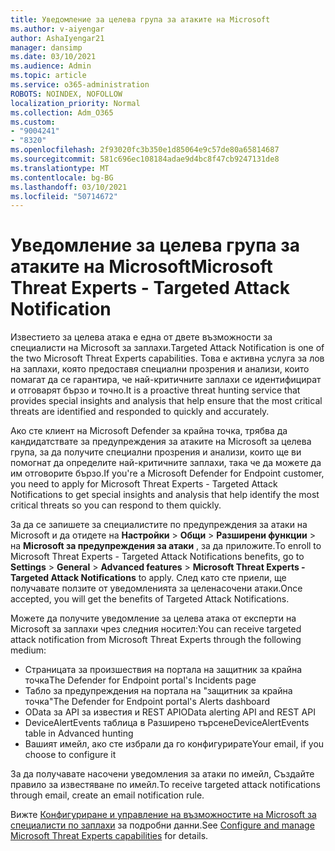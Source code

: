 ```yaml
---
title: Уведомление за целева група за атаките на Microsoft
ms.author: v-aiyengar
author: AshaIyengar21
manager: dansimp
ms.date: 03/10/2021
ms.audience: Admin
ms.topic: article
ms.service: o365-administration
ROBOTS: NOINDEX, NOFOLLOW
localization_priority: Normal
ms.collection: Adm_O365
ms.custom:
- "9004241"
- "8320"
ms.openlocfilehash: 2f93020fc3b350e1d85064e9c57de80a65814687
ms.sourcegitcommit: 581c696ec108184adae9d4bc8f47cb9247131de8
ms.translationtype: MT
ms.contentlocale: bg-BG
ms.lasthandoff: 03/10/2021
ms.locfileid: "50714672"
---
```

# <a name="microsoft-threat-experts---targeted-attack-notification"></a><span data-ttu-id="e0c34-102">Уведомление за целева група за атаките на Microsoft</span><span class="sxs-lookup"><span data-stu-id="e0c34-102">Microsoft Threat Experts - Targeted Attack Notification</span></span>

<span data-ttu-id="e0c34-103">Известието за целева атака е една от двете възможности за специалисти на Microsoft за заплахи.</span><span class="sxs-lookup"><span data-stu-id="e0c34-103">Targeted Attack Notification is one of the two Microsoft Threat Experts capabilities.</span></span> <span data-ttu-id="e0c34-104">Това е активна услуга за лов на заплахи, която предоставя специални прозрения и анализи, които помагат да се гарантира, че най-критичните заплахи се идентифицират и отговарят бързо и точно.</span><span class="sxs-lookup"><span data-stu-id="e0c34-104">It is a proactive threat hunting service that provides special insights and analysis that help ensure that the most critical threats are identified and responded to quickly and accurately.</span></span>

<span data-ttu-id="e0c34-105">Ако сте клиент на Microsoft Defender за крайна точка, трябва да кандидатствате за предупреждения за атаките на Microsoft за целева група, за да получите специални прозрения и анализи, които ще ви помогнат да определите най-критичните заплахи, така че да можете да им отговорите бързо.</span><span class="sxs-lookup"><span data-stu-id="e0c34-105">If you're a Microsoft Defender for Endpoint customer, you need to apply for Microsoft Threat Experts - Targeted Attack Notifications to get special insights and analysis that help identify the most critical threats so you can respond to them quickly.</span></span>

<span data-ttu-id="e0c34-106">За да се запишете за специалистите по предупреждения за атаки на Microsoft и да отидете на **Настройки**  >  **Общи**  >  **Разширени функции**  >  на **Microsoft за предупреждения за атаки** , за да приложите.</span><span class="sxs-lookup"><span data-stu-id="e0c34-106">To enroll to Microsoft Threat Experts - Targeted Attack Notifications benefits, go to **Settings** > **General** > **Advanced features** > **Microsoft Threat Experts - Targeted Attack Notifications** to apply.</span></span> <span data-ttu-id="e0c34-107">След като сте приели, ще получавате ползите от уведомленията за целенасочени атаки.</span><span class="sxs-lookup"><span data-stu-id="e0c34-107">Once accepted, you will get the benefits of Targeted Attack Notifications.</span></span>

<span data-ttu-id="e0c34-108">Можете да получите уведомление за целева атака от експерти на Microsoft за заплахи чрез следния носител:</span><span class="sxs-lookup"><span data-stu-id="e0c34-108">You can receive targeted attack notification from Microsoft Threat Experts through the following medium:</span></span>

- <span data-ttu-id="e0c34-109">Страницата за произшествия на портала на защитник за крайна точка</span><span class="sxs-lookup"><span data-stu-id="e0c34-109">The Defender for Endpoint portal's Incidents page</span></span>
- <span data-ttu-id="e0c34-110">Табло за предупреждения на портала на "защитник за крайна точка"</span><span class="sxs-lookup"><span data-stu-id="e0c34-110">The Defender for Endpoint portal's Alerts dashboard</span></span>
- <span data-ttu-id="e0c34-111">OData за API за известия и REST API</span><span class="sxs-lookup"><span data-stu-id="e0c34-111">OData alerting API and REST API</span></span>
- <span data-ttu-id="e0c34-112">DeviceAlertEvents таблица в Разширено търсене</span><span class="sxs-lookup"><span data-stu-id="e0c34-112">DeviceAlertEvents table in Advanced hunting</span></span>
- <span data-ttu-id="e0c34-113">Вашият имейл, ако сте избрали да го конфигурирате</span><span class="sxs-lookup"><span data-stu-id="e0c34-113">Your email, if you choose to configure it</span></span>

<span data-ttu-id="e0c34-114">За да получавате насочени уведомления за атаки по имейл, Създайте правило за известяване по имейл.</span><span class="sxs-lookup"><span data-stu-id="e0c34-114">To receive targeted attack notifications through email, create an email notification rule.</span></span> 

<span data-ttu-id="e0c34-115">Вижте [Конфигуриране и управление на възможностите на Microsoft за специалисти по заплахи](https://docs.microsoft.com/windows/security/threat-protection/microsoft-defender-atp/configure-microsoft-threat-experts) за подробни данни.</span><span class="sxs-lookup"><span data-stu-id="e0c34-115">See [Configure and manage Microsoft Threat Experts capabilities](https://docs.microsoft.com/windows/security/threat-protection/microsoft-defender-atp/configure-microsoft-threat-experts) for details.</span></span>
